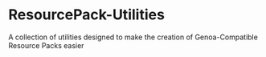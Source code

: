 # ResourcePack-Utilities
A collection of utilities designed to make the creation of Genoa-Compatible Resource Packs easier

